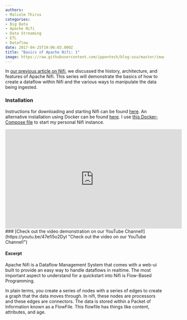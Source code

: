 ```yaml
---
authors:
- Malcolm Thirus
categories:
- Big Data
- Apache Nifi
- Data Streaming
- ETL
- Dataflow
date: 2017-04-25T19:06:03.000Z
title: "Basics of Apache Nifi: 1"
image: https://raw.githubusercontent.com/ippontech/blog-usa/master/images/2017/04/Nifi-Vlog-Slides-from-Olivia--4-.jpg
---
```


In [our previous article on Nifi](/why-nifi-2), we discussed the history, architecture, and features of Apache Nifi. This series will demonstrate the basics of how to create a dataflow within Nifi and the various ways to manipulate the data being ingested.
### Installation
Instructions for downloading and starting Nifi can be found [here](https://nifi.apache.org/docs/nifi-docs/html/getting-started.html#downloading-and-installing-nifi).
An alternative installation using Docker can be found [here](https://hub.docker.com/r/mkobit/nifi/).
I use [this Docker-Compose file](https://github.com/mal-virus/dockerfiles/blob/master/nifi/nifi-solo.yml) to start my personal Nifi instance.

<iframe width="560" height="315" src="https://www.youtube.com/embed/47efi5o2DyI?rel=0" frameborder="0" allowfullscreen></iframe>
### [Check out the video demonstration on our YouTube Channel!](https://youtu.be/47efi5o2DyI "Check out the video on our YouTube Channel!")

#### Excerpt
Apache Nifi is a Dataflow Management System that comes with a web-ui built to provide an easy way to handle dataflows in realtime. The most important aspect to understand for a quickstart into Nifi is Flow-Based Programming.

In plain terms, you create a series of nodes with a series of edges to create a graph that the data moves through. In nifi, these nodes are processors and these edges are connectors. The data is stored within a Packet of Information known as a FlowFile. This flowfile has things like content, attributes, and age.
